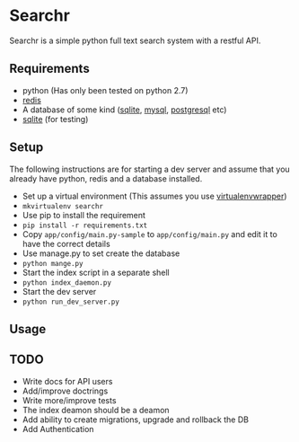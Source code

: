 # Searchr
Searchr is a simple python full text search system with a restful API.

## Requirements
+ python (Has only been tested on python 2.7)
+ [redis](http://redis.io/)
+ A database of some kind ([sqlite](https://www.sqlite.org/), [mysql](https://www.mysql.com/), [postgresql](http://www.postgresql.org/) etc)
+ [sqlite](https://www.sqlite.org) (for testing)

## Setup

The following instructions are for starting a dev server and assume that you already have python, redis and a database installed.
+ Set up a virtual environment (This assumes you use [virtualenvwrapper](http://virtualenvwrapper.readthedocs.org/en/latest/))
 + `mkvirtualenv searchr`
+ Use pip to install the requirement
 + `pip install -r requirements.txt`
+ Copy `app/config/main.py-sample` to `app/config/main.py` and edit it to have the correct details
+ Use manage.py to set create the database
 + `python mange.py`
+ Start the index script in a separate shell
 + `python index_daemon.py`
+ Start the dev server
 + `python run_dev_server.py`

## Usage

## TODO
+ Write docs for API users
+ Add/improve doctrings
+ Write more/improve tests
+ The index deamon should be a deamon
+ Add ability to create migrations, upgrade and rollback the DB
+ Add Authentication

